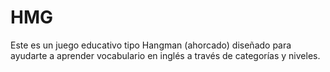 # HMG
Este es un juego educativo tipo Hangman (ahorcado) diseñado para ayudarte a aprender vocabulario en inglés a través de categorías y niveles.
